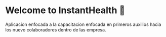 # Welcome to InstantHealth 👋

Aplicacion enfocada a la capacitacion enfocada en primeros auxilios hacia los nuevo colaboradores dentro de las empresa.

